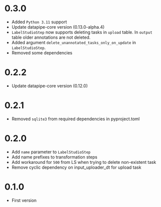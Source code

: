 # 0.3.0
* Added `Python 3.11` support
* Update datapipe-core version (0.13.0-alpha.4)
* `LabelStudioStep` now supports deleting tasks in `upload` table. In `output` table older annotations are not deleted.
* Added argument `delete_unannotated_tasks_only_on_update` in `LabelStudioStep`.
* Removed some dependencies

# 0.2.2
* Update datapipe-core version (0.12.0)

# 0.2.1
* Removed `sqlite3` from required dependencies in pyproject.toml

# 0.2.0

* Add `name` parameter to `LabelStudioStep`
* Add name prefixes to transformation steps
* Add workaround for `500` from LS when trying to delete non-existent task
* Remove cyclic dependency on input_uploader_dt for upload task

# 0.1.0

* First version